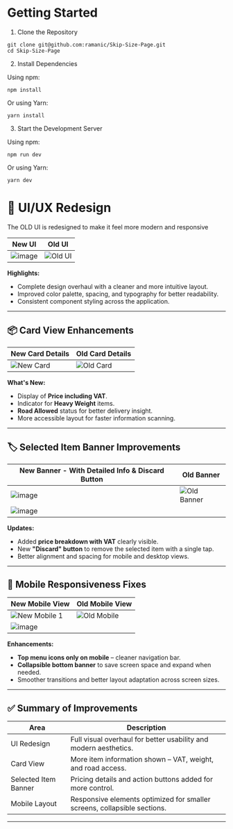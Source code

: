 
# Getting Started

1. Clone the Repository
```
git clone git@github.com:ramanic/Skip-Size-Page.git
cd Skip-Size-Page
```

2. Install Dependencies

Using npm:
```
npm install
```

Or using Yarn:
```
yarn install
```

3. Start the Development Server

Using npm:
```
npm run dev
```

Or using Yarn:
```
yarn dev
```



# 📝 UI/UX Redesign 

The OLD UI is redesigned to make it feel more modern and responsive



| New UI                                                                                 | Old UI                                                                                 |
|----------------------------------------------------------------------------------------|----------------------------------------------------------------------------------------|
| ![image](https://github.com/user-attachments/assets/296abd33-1b33-4e47-8880-7ef231a02ea0)| ![Old UI](https://github.com/user-attachments/assets/d29c41c3-0120-4335-97e3-ce2669ee16a4) |

**Highlights:**
- Complete design overhaul with a cleaner and more intuitive layout.
- Improved color palette, spacing, and typography for better readability.
- Consistent component styling across the application.

---

## 📦 Card View Enhancements

| New Card Details                                                                      | Old Card Details                                                                      |
|----------------------------------------------------------------------------------------|----------------------------------------------------------------------------------------|
| ![New Card](https://github.com/user-attachments/assets/18904a07-4188-495c-971a-aa1f5f776089) | ![Old Card](https://github.com/user-attachments/assets/410e38c9-8d54-48ad-85ee-d859e3fd495a) |

**What's New:**
- Display of **Price including VAT**.
- Indicator for **Heavy Weight** items.
- **Road Allowed** status for better delivery insight.
- More accessible layout for faster information scanning.

---

## 🏷️ Selected Item Banner Improvements

| New Banner - With Detailed Info & Discard Button                                     | Old Banner                                                                            |
|--------------------------------------------------------------------------------------|----------------------------------------------------------------------------------------|
| ![image](https://github.com/user-attachments/assets/d2dcdb04-c2a8-4d0c-920a-f7923d89e9f8)| ![Old Banner](https://github.com/user-attachments/assets/852c8c07-dd0b-466b-ab44-1526471564a3) |
| ![image](https://github.com/user-attachments/assets/12f3185f-118c-41e2-811f-3c3f9d60547a)|                                                                                        |

**Updates:**
- Added **price breakdown with VAT** clearly visible.
- New **"Discard" button** to remove the selected item with a single tap.
- Better alignment and spacing for mobile and desktop views.

---

## 📱 Mobile Responsiveness Fixes

| New Mobile View                                                                     | Old Mobile View                                                                      |
|-------------------------------------------------------------------------------------|---------------------------------------------------------------------------------------|
| ![New Mobile 1](https://github.com/user-attachments/assets/3a000170-8680-4191-aad3-6403898e81c2) | ![Old Mobile](https://github.com/user-attachments/assets/470eb6e1-6bbb-4333-a70a-d4d5acf7da82) |
| ![image](https://github.com/user-attachments/assets/7d168015-6e48-4d79-8321-98fa1d101442)|                                                                                       |

**Enhancements:**
- **Top menu icons only on mobile** – cleaner navigation bar.
- **Collapsible bottom banner** to save screen space and expand when needed.
- Smoother transitions and better layout adaptation across screen sizes.

---

## ✅ Summary of Improvements

| Area               | Description                                                                 |
|--------------------|-----------------------------------------------------------------------------|
| UI Redesign         | Full visual overhaul for better usability and modern aesthetics.            |
| Card View           | More item information shown – VAT, weight, and road access.                 |
| Selected Item Banner| Pricing details and action buttons added for more control.                 |
| Mobile Layout       | Responsive elements optimized for smaller screens, collapsible sections.   |

---
